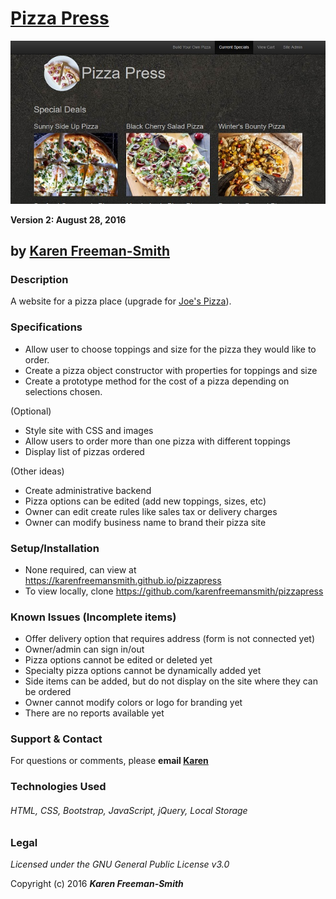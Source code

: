 # [Pizza Press](https://karenfreemansmith.github.io/pizzapress)
![project screenshot](/img/screenshot.jpg)

__Version 2: August 28, 2016__
## by [Karen Freeman-Smith](http://karenfreemansmith.github.io/myportfolio)

### Description
A website for a pizza place (upgrade for [Joe's Pizza](https://karenfreemansmith.github.io/pizza)).

### Specifications
* Allow user to choose toppings and size for the pizza they would like to order.
* Create a pizza object constructor with properties for toppings and size
* Create a prototype method for the cost of a pizza depending on selections chosen.

(Optional)
* Style site with CSS and images
* Allow users to order more than one pizza with different toppings
* Display list of pizzas ordered

(Other ideas)
* Create administrative backend
* Pizza options can be edited (add new toppings, sizes, etc)
* Owner can edit create rules like sales tax or delivery charges
* Owner can modify business name to brand their pizza site

### Setup/Installation
* None required, can view at https://karenfreemansmith.github.io/pizzapress
* To view locally, clone https://github.com/karenfreemansmith/pizzapress

### Known Issues (Incomplete items)
* Offer delivery option that requires address (form is not connected yet)
* Owner/admin can sign in/out
* Pizza options cannot be edited or deleted yet
* Specialty pizza options cannot be dynamically added yet
* Side items can be added, but do not display on the site where they can be ordered
* Owner cannot modify colors or logo for branding yet
* There are no reports available yet

### Support & Contact
For questions or comments, please __email [Karen](karenfreemansmith@gmail.com)__

### Technologies Used
###### HTML, CSS, Bootstrap, JavaScript, jQuery, Local Storage

### Legal
*Licensed under the GNU General Public License v3.0*

Copyright (c) 2016 **_Karen Freeman-Smith_**
